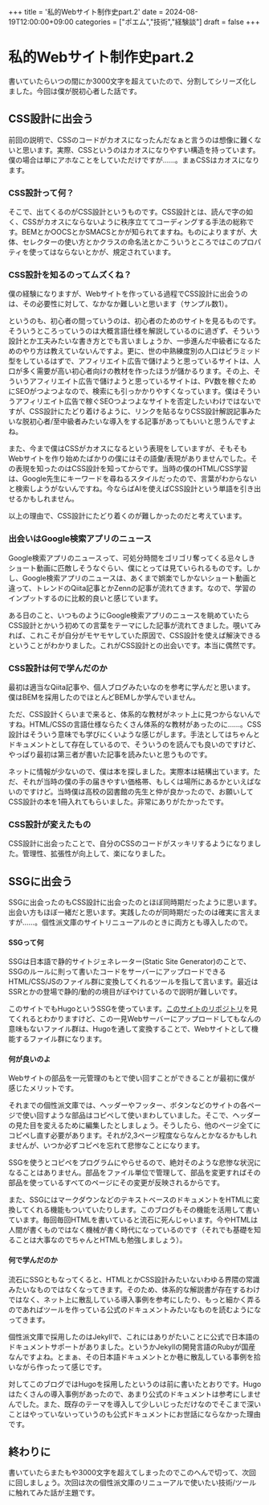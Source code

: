 +++
title = '私的Webサイト制作史part.2'
date = 2024-08-19T12:00:00+09:00
categories = ["ポエム","技術","経験談"]
draft = false
+++
# 私的Webサイト制作史part.2

書いていたらいつの間にか3000文字を超えていたので、分割してシリーズ化しました。今回は僕が脱初心者した話です。

## CSS設計に出会う

前回の説明で、CSSのコードがカオスになったんだなぁと言うのは想像に難くないと思います。実際、CSSというのはカオスになりやすい構造を持っています。僕の場合は単にアホなことをしていただけですが……。まぁCSSはカオスになります。

### CSS設計って何？

そこで、出てくるのがCSS設計というものです。CSS設計とは、読んで字の如く、CSSがカオスにならないように秩序立ててコーディングする手法の総称です。BEMとかOOCSとかSMACSとかが知られてますね。ものによりますが、大体、セレクターの使い方とかクラスの命名法とかこういうところではこのプロパティを使ってはならないとかが、規定されています。

### CSS設計を知るのってムズくね？

僕の経験になりますが、Webサイトを作っている過程でCSS設計に出会うのは、その必要性に対して、なかなか難しいと思います（サンプル数1）。

というのも、初心者の間っていうのは、初心者のためのサイトを見るものです。そういうところっていうのは大概言語仕様を解説しているのに過ぎず、そういう設計とか工夫みたいな書き方とでも言いましょうか、一歩進んだ中級者になるためのやり方は教えていないんですよ。更に、世の中熟練度別の人口はピラミッド型をしているはずで、アフィリエイト広告で儲けようと思っているサイトは、人口が多く需要が高い初心者向けの教材を作ったほうが儲かるります。その上、そういうアフィリエイト広告で儲けようと思っているサイトは、PV数を稼ぐためにSEOがつよつよなので、検索にも引っかかりやすくなっています。僕はそういうアフィリエイト広告で稼ぐSEOつよつよなサイトを否定したいわけではないですが、CSS設計にたどり着けるように、リンクを貼るなりCSS設計解説記事みたいな脱初心者/至中級者みたいな導入をする記事があってもいいと思うんですよね。

また、今まで僕はCSSがカオスになるという表現をしていますが、そもそもWebサイトを作り始めたばかりの僕にはその語彙/表現がありませんでした。その表現を知ったのはCSS設計を知ってからです。当時の僕のHTML/CSS学習は、Google先生にキーワードを尋ねるスタイルだったので、言葉がわからないと検索しようがないんですね。今ならばAIを使えばCSS設計という単語を引き出せるかもしれません。

以上の理由で、CSS設計にたどり着くのが難しかったのだと考えています。

### 出会いはGoogle検索アプリのニュース

Google検索アプリのニュースって、可処分時間をゴリゴリ奪ってくる忌々しきショート動画に匹敵しそうなぐらい、僕にとっては見ていられるものです。しかし、Google検索アプリのニュースは、あくまで娯楽でしかないショート動画と違って、トレンドのQiita記事とかZennの記事が流れてきます。なので、学習のインプットするのに比較的良いと感じています。

ある日のこと、いつものようにGoogle検索アプリのニュースを眺めていたらCSS設計とかいう初めての言葉をテーマにした記事が流れてきました。覗いてみれば、これこそが自分がモヤモヤしていた原因で、CSS設計を使えば解決できるということがわかりました。これがCSS設計との出会いです。本当に偶然です。

### CSS設計は何で学んだのか

最初は適当なQiita記事や、個人ブログみたいなのを参考に学んだと思います。僕はBEMを採用したのでほとんどBEMしか学んでいません。

ただ、CSS設計くらいまで来ると、体系的な教材がネット上に見つからないんですね。HTML/CSSの言語仕様ならたくさん体系的な教材があったのに……。CSS設計はそういう意味でも学びにくいような感じがします。手法としてはちゃんとドキュメントとして存在しているので、そういうのを読んでも良いのですけど、やっぱり最初は第三者が書いた記事を読みたいと思うものです。

ネットに情報が少ないので、僕は本を探しました。実際本は結構出ています。ただ、それが当時の僕の手の届きやすい価格帯、もしくは場所にあるかといえばないのですけど。当時僕は高校の図書館の先生と仲が良かったので、お願いしてCSS設計の本を1冊入れてもらいました。非常にありがたかったです。

### CSS設計が変えたもの

CSS設計に出会ったことで、自分のCSSのコードがスッキリするようになりました。管理性、拡張性が向上して、楽になりました。

## SSGに出会う

SSGに出会ったのもCSS設計に出会ったのとほぼ同時期だったように思います。出会い方もほぼ一緒だと思います。実践したのが同時期だったのは確実に言えますが……。個性派文庫のサイトリニューアルのときに両方とも導入したので。

#### SSGって何

SSGは日本語で静的サイトジェネレーター(Static Site Generator)のことで、SSGのルールに則って書いたコードをサーバーにアップロードできるHTML/CSS/JSのファイル群に変換してくれるツールを指して言います。最近はSSRとかの登場で静的/動的の境目がぼやけているので説明が難しいです。

このサイトでもHugoというSSGを使っています。[このサイトのリポジトリ](https://github.com/ToYama170402/ToYama170402.github.io)を見てくれるとわかりますけど、この一見Webサーバーにアップロードしてもなんの意味もないファイル群は、Hugoを通して変換することで、Webサイトとして機能するファイル群になります。

#### 何が良いのよ

Webサイトの部品を一元管理のもとで使い回すことができることが最初に僕が感じたメリットです。

それまでの個性派文庫では、ヘッダーやフッター、ボタンなどのサイトの各ページで使い回すような部品はコピペして使いまわしていました。そこで、ヘッダーの見た目を変えるために編集したとしましょう。そうしたら、他のページ全てにコピペし直す必要があります。それが2,3ページ程度ならなんとかなるかもしれませんが、いつか必ずコピペを忘れて悲惨なことになります。

SSGを使うとコピペをプログラムにやらせるので、絶対そのような悲惨な状況になることはありません。部品をファイル単位で管理して、部品を変更すればその部品を使っているすべてのページにその変更が反映されるからです。

また、SSGにはマークダウンなどのテキストベースのドキュメントをHTMLに変換してくれる機能もついていたりします。このブログもその機能を活用して書いています。毎回毎回HTMLを書いていると流石に死んじゃいます。今やHTMLは人間が書くものではなく機械が書く時代になっているのです（それでも基礎を知ることは大事なのでちゃんとHTMLも勉強しましょう）。

#### 何で学んだのか

流石にSSGともなってくると、HTMLとかCSS設計みたいないわゆる界隈の常識みたいなものではなくなってきます。そのため、体系的な解説書が存在するわけではなく、ネット上に散乱している導入事例を参考にしたり、もっと細かく弄るのであればツールを作っている公式のドキュメントみたいなものを読むようになってきます。

個性派文庫で採用したのはJekyllで、これにはありがたいことに公式で日本語のドキュメントサポートがありました。というかJekyllの開発言語のRubyが国産なんですよね。とまぁ、その日本語ドキュメントとか巷に散乱している事例を拾いながら作ったって感じです。

対してこのブログではHugoを採用したというのは前に書いたとおりです。Hugoはたくさんの導入事例があったので、あまり公式のドキュメントは参考にしませんでした。また、既存のテーマを導入して少しいじっただけなのでそこまで深いことはやっていないっていうのも公式ドキュメントにお世話にならなかった理由です。

## 終わりに

書いていたらまたもや3000文字を超えてしまったのでこのへんで切って、次回に回しましょう。次回は次の個性派文庫のリニューアルで使いたい技術/ツールに触れてみた話が主題です。
